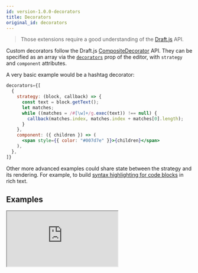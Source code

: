 ```yaml
---
id: version-1.0.0-decorators
title: Decorators
original_id: decorators
---
```


> Those extensions require a good understanding of the [Draft.js](https://draftjs.org/) API.

Custom decorators follow the Draft.js [CompositeDecorator](https://draftjs.org/docs/advanced-topics-decorators.html#compositedecorator) API. They can be specified as an array via the [`decorators`](API.md#decorators-docs-decorators) prop of the editor, with `strategy` and `component` attributes.

A very basic example would be a hashtag decorator:

```jsx
decorators={[
  {
    strategy: (block, callback) => {
      const text = block.getText();
      let matches;
      while ((matches = /#[\w]+/g.exec(text)) !== null) {
        callback(matches.index, matches.index + matches[0].length);
      }
    },
    component: ({ children }) => (
      <span style={{ color: "#007d7e" }}>{children}</span>
    ),
  },
]}
```

Other more advanced examples could share state between the strategy and its rendering. For example, to build [syntax highlighting for code blocks](https://github.com/springload/draftail/blob/c22d867a6b57dc45144b9af3202c08873c24258b/examples/components/PrismDecorator.js) in rich text.

## Examples

<iframe src="https://demo.draftail.org/storybook/iframe.html?id=docs--decorators" class="iframe iframe--docs-200"></iframe>
